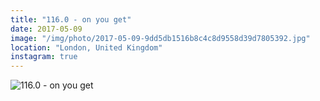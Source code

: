 ```yaml
---
title: "116.0 - on you get"
date: 2017-05-09
image: "/img/photo/2017-05-09-9dd5db1516b8c4c8d9558d39d7805392.jpg"
location: "London, United Kingdom"
instagram: true
---
```


![116.0 - on you get](/img/photo/2017-05-09-9dd5db1516b8c4c8d9558d39d7805392.jpg)
